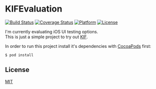 # KIFEvaluation

[![Build Status](https://img.shields.io/travis/juliangrosshauser/KIFEvaluation.svg)](https://travis-ci.org/juliangrosshauser/KIFEvaluation)
[![Coverage Status](https://coveralls.io/repos/juliangrosshauser/KIFEvaluation/badge.svg)](https://coveralls.io/r/juliangrosshauser/KIFEvaluation)
[![Platform](https://img.shields.io/badge/platform-ios-lightgrey.svg)](https://developer.apple.com/devcenter/ios/index.action)
[![License](https://img.shields.io/badge/license-MIT-3f3f3f.svg)](http://choosealicense.com/licenses/mit)

I'm currently evaluating iOS UI testing options.  
This is just a simple project to try out [KIF](https://github.com/kif-framework/KIF).

In order to run this project install it's dependencies with [CocoaPods](http://cocoapods.org) first:

```shell
$ pod install
```

## License

[MIT](LICENSE)
